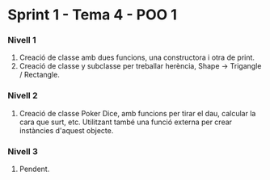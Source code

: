 # Sprint 1 - Tema 4 - POO 1

### Nivell 1
1) Creació de classe amb dues funcions, una constructora i otra de print.
2) Creació de classe y subclasse per treballar herència, Shape -> Trigangle / Rectangle.

### Nivell 2
1) Creació de classe Poker Dice, amb funcions per tirar el dau, calcular la cara que surt, etc. Utilitzant també una funció externa per crear instàncies d'aquest objecte.

### Nivell 3
1) Pendent.

